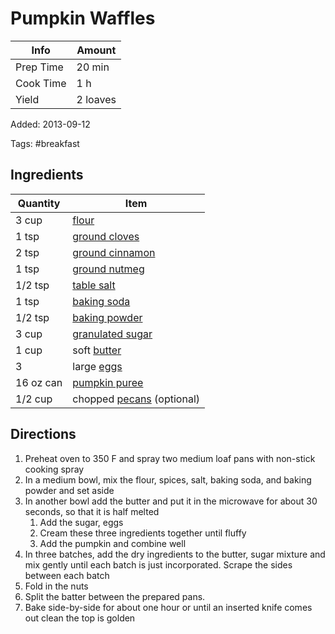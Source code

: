 # Pumpkin Waffles

| Info      | Amount   |
| --------- | -------- |
| Prep Time | 20 min   |
| Cook Time | 1 h      |
| Yield     | 2 loaves |

Added: 2013-09-12

Tags: #breakfast

## Ingredients

| Quantity  | Item                                                      |
| --------- | --------------------------------------------------------- |
| 3 cup     | [flour](../_ingredients/flour.md)                         |
| 1 tsp     | [ground cloves](../_ingredients/cloves.md)                |
| 2 tsp     | [ground cinnamon](../_ingredients/cinnamon.md)            |
| 1 tsp     | [ground nutmeg](../_ingredients/nutmeg.md)                |
| 1/2 tsp   | [table salt](../_ingredients/table%20salt.md)             |
| 1 tsp     | [baking soda](../_ingredients/baking%20soda.md)           |
| 1/2 tsp   | [baking powder](../_ingredients/baking%20powder.md)       |
| 3 cup     | [granulated sugar](../_ingredients/granulated%20sugar.md) |
| 1 cup     | soft [butter](../_ingredients/butter.md)                  |
| 3         | large [eggs](../_ingredients/egg.md)                      |
| 16 oz can | [pumpkin puree](../_ingredients/pumpkin%20puree.md)       |
| 1/2 cup   | chopped [pecans](../_ingredients/pecan.md) (optional)     |

## Directions

1. Preheat oven to 350 F and spray two medium loaf pans with non-stick cooking spray
2. In a medium bowl, mix the flour, spices, salt, baking soda, and baking powder and set aside
3. In another bowl add the butter and put it in the microwave for about 30 seconds, so that it is half melted
    1. Add the sugar, eggs
    2. Cream these three ingredients together until fluffy
    3. Add the pumpkin and combine well
4. In three batches, add the dry ingredients to the butter, sugar mixture and mix gently until each batch is just incorporated. Scrape the sides between each batch
5. Fold in the nuts
6. Split the batter between the prepared pans.
7. Bake side-by-side for about one hour or until an inserted knife comes out clean the top is golden
